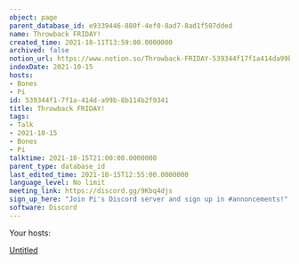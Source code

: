 ```yaml
---
object: page
parent_database_id: e9339446-880f-4ef0-8ad7-8ad1f507dded
name: Throwback FRIDAY!
created_time: 2021-10-11T13:59:00.0000000
archived: false
notion_url: https://www.notion.so/Throwback-FRIDAY-539344f17f1a414da99b8b114b2f9341
indexDate: 2021-10-15
hosts:
- Bones
- Pi
id: 539344f1-7f1a-414d-a99b-8b114b2f9341
title: Throwback FRIDAY!
tags:
- Talk
- 2021-10-15
- Bones
- Pi
talktime: 2021-10-15T21:00:00.0000000
parent_type: database_id
last_edited_time: 2021-10-15T12:55:00.0000000
language_level: No limit
meeting_link: https://discord.gg/9Kbq4djs
sign_up_here: "Join Pi's Discord server and sign up in #annoncements!"
software: Discord
---
```




Your hosts:

[Untitled](https://www.notion.so/482e61b02b9c4456b2b4fe86bb7544c6)   





